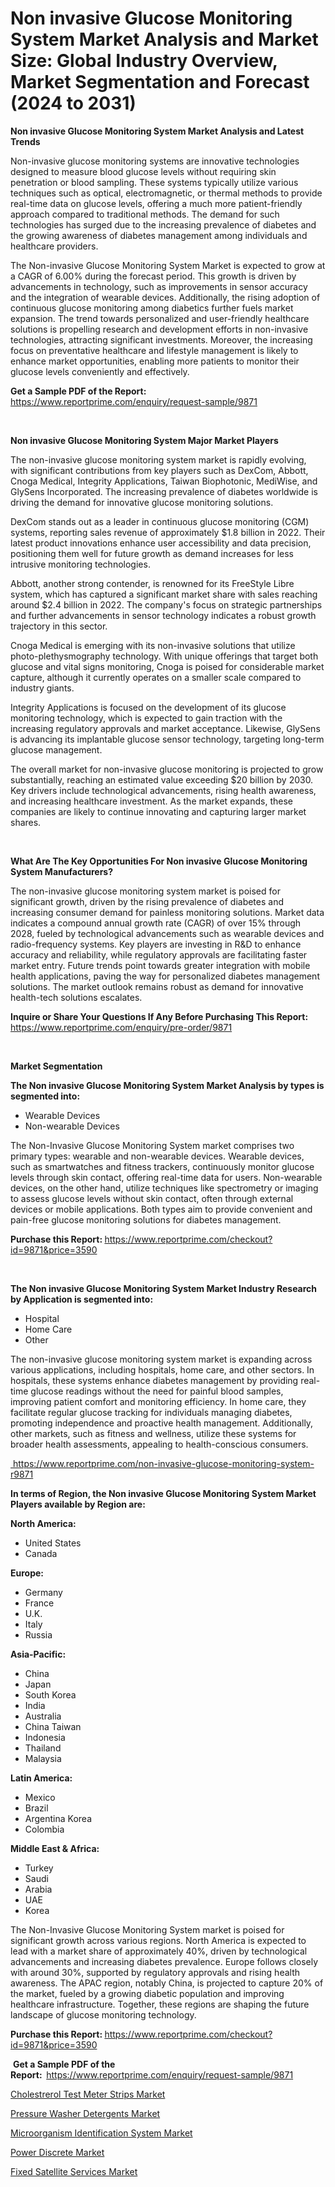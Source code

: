 <p><h1>Non invasive Glucose Monitoring System Market Analysis and Market Size: Global Industry Overview, Market Segmentation and Forecast (2024 to 2031)</h1></p><p><strong>Non invasive Glucose Monitoring System Market Analysis and Latest Trends</strong></p>
<p><p>Non-invasive glucose monitoring systems are innovative technologies designed to measure blood glucose levels without requiring skin penetration or blood sampling. These systems typically utilize various techniques such as optical, electromagnetic, or thermal methods to provide real-time data on glucose levels, offering a much more patient-friendly approach compared to traditional methods. The demand for such technologies has surged due to the increasing prevalence of diabetes and the growing awareness of diabetes management among individuals and healthcare providers.</p><p>The Non-invasive Glucose Monitoring System Market is expected to grow at a CAGR of 6.00% during the forecast period. This growth is driven by advancements in technology, such as improvements in sensor accuracy and the integration of wearable devices. Additionally, the rising adoption of continuous glucose monitoring among diabetics further fuels market expansion. The trend towards personalized and user-friendly healthcare solutions is propelling research and development efforts in non-invasive technologies, attracting significant investments. Moreover, the increasing focus on preventative healthcare and lifestyle management is likely to enhance market opportunities, enabling more patients to monitor their glucose levels conveniently and effectively.</p></p>
<p><strong>Get a Sample PDF of the Report:&nbsp;</strong> <a href="https://www.reportprime.com/enquiry/request-sample/9871?utm_campaign=4&utm_medium=2&utm_source=Github&utm_content=ia&utm_term=16112024&utm_id=non-invasive-glucose-monitoring-system">https://www.reportprime.com/enquiry/request-sample/9871</a></p>
<p>&nbsp;</p>
<p><strong>Non invasive Glucose Monitoring System Major Market Players</strong></p>
<p><p>The non-invasive glucose monitoring system market is rapidly evolving, with significant contributions from key players such as DexCom, Abbott, Cnoga Medical, Integrity Applications, Taiwan Biophotonic, MediWise, and GlySens Incorporated. The increasing prevalence of diabetes worldwide is driving the demand for innovative glucose monitoring solutions.</p><p>DexCom stands out as a leader in continuous glucose monitoring (CGM) systems, reporting sales revenue of approximately $1.8 billion in 2022. Their latest product innovations enhance user accessibility and data precision, positioning them well for future growth as demand increases for less intrusive monitoring technologies.</p><p>Abbott, another strong contender, is renowned for its FreeStyle Libre system, which has captured a significant market share with sales reaching around $2.4 billion in 2022. The company's focus on strategic partnerships and further advancements in sensor technology indicates a robust growth trajectory in this sector.</p><p>Cnoga Medical is emerging with its non-invasive solutions that utilize photo-plethysmography technology. With unique offerings that target both glucose and vital signs monitoring, Cnoga is poised for considerable market capture, although it currently operates on a smaller scale compared to industry giants.</p><p>Integrity Applications is focused on the development of its glucose monitoring technology, which is expected to gain traction with the increasing regulatory approvals and market acceptance. Likewise, GlySens is advancing its implantable glucose sensor technology, targeting long-term glucose management.</p><p>The overall market for non-invasive glucose monitoring is projected to grow substantially, reaching an estimated value exceeding $20 billion by 2030. Key drivers include technological advancements, rising health awareness, and increasing healthcare investment. As the market expands, these companies are likely to continue innovating and capturing larger market shares.</p></p>
<p>&nbsp;</p>
<p><strong>What Are The Key Opportunities For Non invasive Glucose Monitoring System Manufacturers?</strong></p>
<p><p>The non-invasive glucose monitoring system market is poised for significant growth, driven by the rising prevalence of diabetes and increasing consumer demand for painless monitoring solutions. Market data indicates a compound annual growth rate (CAGR) of over 15% through 2028, fueled by technological advancements such as wearable devices and radio-frequency systems. Key players are investing in R&D to enhance accuracy and reliability, while regulatory approvals are facilitating faster market entry. Future trends point towards greater integration with mobile health applications, paving the way for personalized diabetes management solutions. The market outlook remains robust as demand for innovative health-tech solutions escalates.</p></p>
<p><strong>Inquire or Share Your Questions If Any Before Purchasing This Report:</strong> <a href="https://www.reportprime.com/enquiry/pre-order/9871?utm_campaign=4&utm_medium=2&utm_source=Github&utm_content=ia&utm_term=16112024&utm_id=non-invasive-glucose-monitoring-system">https://www.reportprime.com/enquiry/pre-order/9871</a></p>
<p>&nbsp;</p>
<p><strong>Market Segmentation</strong></p>
<p><strong>The Non invasive Glucose Monitoring System Market Analysis by types is segmented into:</strong></p>
<p><ul><li>Wearable Devices</li><li>Non-wearable Devices</li></ul></p>
<p><p>The Non-Invasive Glucose Monitoring System market comprises two primary types: wearable and non-wearable devices. Wearable devices, such as smartwatches and fitness trackers, continuously monitor glucose levels through skin contact, offering real-time data for users. Non-wearable devices, on the other hand, utilize techniques like spectrometry or imaging to assess glucose levels without skin contact, often through external devices or mobile applications. Both types aim to provide convenient and pain-free glucose monitoring solutions for diabetes management.</p></p>
<p><strong>Purchase this Report:&nbsp;</strong><a href="https://www.reportprime.com/checkout?id=9871&price=3590&utm_campaign=4&utm_medium=2&utm_source=Github&utm_content=ia&utm_term=16112024&utm_id=non-invasive-glucose-monitoring-system">https://www.reportprime.com/checkout?id=9871&price=3590</a></p>
<p>&nbsp;</p>
<p><strong>The Non invasive Glucose Monitoring System Market Industry Research by Application is segmented into:</strong></p>
<p><ul><li>Hospital</li><li>Home Care</li><li>Other</li></ul></p>
<p><p>The non-invasive glucose monitoring system market is expanding across various applications, including hospitals, home care, and other sectors. In hospitals, these systems enhance diabetes management by providing real-time glucose readings without the need for painful blood samples, improving patient comfort and monitoring efficiency. In home care, they facilitate regular glucose tracking for individuals managing diabetes, promoting independence and proactive health management. Additionally, other markets, such as fitness and wellness, utilize these systems for broader health assessments, appealing to health-conscious consumers.</p></p>
<p><a href="https://www.reportprime.com/non-invasive-glucose-monitoring-system-r9871?utm_campaign=4&utm_medium=2&utm_source=Github&utm_content=ia&utm_term=16112024&utm_id=non-invasive-glucose-monitoring-system">&nbsp;https://www.reportprime.com/non-invasive-glucose-monitoring-system-r9871</a></p>
<p><strong>In terms of Region, the Non invasive Glucose Monitoring System Market Players available by Region are:</strong></p>
<p>
    <p> <strong> North America: </strong>
        <ul>
            <li>United States</li>
            <li>Canada</li>
        </ul>
        </p> 
    <p> <strong> Europe: </strong>
        <ul>
            <li>Germany</li>
            <li>France</li>
            <li>U.K.</li>
            <li>Italy</li>
            <li>Russia</li>
        </ul>
        </p> 
    <p> <strong> Asia-Pacific: </strong>
        <ul>
            <li>China</li>
            <li>Japan</li>
            <li>South Korea</li>
            <li>India</li>
            <li>Australia</li>
            <li>China Taiwan</li>
            <li>Indonesia</li>
            <li>Thailand</li>
            <li>Malaysia</li>
        </ul>
        </p> 
    <p> <strong> Latin America: </strong>
        <ul>
            <li>Mexico</li>
            <li>Brazil</li>
            <li>Argentina Korea</li>
            <li>Colombia</li>
        </ul>
        </p> 
    <p> <strong> Middle East & Africa: </strong>
        <ul>
            <li>Turkey</li>
            <li>Saudi</li>
            <li>Arabia</li>
            <li>UAE</li>
            <li>Korea</li>
        </ul>
    </p>
    </p>
<p><p>The Non-Invasive Glucose Monitoring System market is poised for significant growth across various regions. North America is expected to lead with a market share of approximately 40%, driven by technological advancements and increasing diabetes prevalence. Europe follows closely with around 30%, supported by regulatory approvals and rising health awareness. The APAC region, notably China, is projected to capture 20% of the market, fueled by a growing diabetic population and improving healthcare infrastructure. Together, these regions are shaping the future landscape of glucose monitoring technology.</p></p>
<p><strong>Purchase this Report: </strong><a href="https://www.reportprime.com/checkout?id=9871&price=3590&utm_campaign=4&utm_medium=2&utm_source=Github&utm_content=ia&utm_term=16112024&utm_id=non-invasive-glucose-monitoring-system">https://www.reportprime.com/checkout?id=9871&price=3590</a></p>
<p>&nbsp;<strong>Get a Sample PDF of the Report:&nbsp;&nbsp;</strong><a href="https://www.reportprime.com/enquiry/request-sample/9871?utm_campaign=4&utm_medium=2&utm_source=Github&utm_content=ia&utm_term=16112024&utm_id=non-invasive-glucose-monitoring-system">https://www.reportprime.com/enquiry/request-sample/9871</a></p>
<p><strong></strong></p>
<p><p><a href="https://github.com/FosterFahey91/Market-Research-Report-List-1/blob/main/cholestrerol-test-meter-strips-market.md?utm_campaign=4&utm_medium=2&utm_source=Github&utm_content=ia&utm_term=16112024&utm_id=non-invasive-glucose-monitoring-system">Cholestrerol Test Meter Strips Market</a></p><p><a href="https://www.linkedin.com/pulse/comprehensive-pressure-washer-detergents-market-report-gvl1c?utm_campaign=4&utm_medium=2&utm_source=Github&utm_content=ia&utm_term=16112024&utm_id=non-invasive-glucose-monitoring-system">Pressure Washer Detergents Market</a></p><p><a href="https://github.com/NarcisoFerry/Market-Research-Report-List-1/blob/main/microorganism-identification-system-market.md?utm_campaign=4&utm_medium=2&utm_source=Github&utm_content=ia&utm_term=16112024&utm_id=non-invasive-glucose-monitoring-system">Microorganism Identification System Market</a></p><p><a href="https://www.linkedin.com/pulse/emerging-power-discrete-market-opportunities-analysis-investors-q2tbc?utm_campaign=4&utm_medium=2&utm_source=Github&utm_content=ia&utm_term=16112024&utm_id=non-invasive-glucose-monitoring-system">Power Discrete Market</a></p><p><a href="https://issuu.com/reportprime-2/docs/fixed-satellite-services-market-siz_e1a772a45dc6bd?utm_campaign=4&utm_medium=2&utm_source=Github&utm_content=ia&utm_term=16112024&utm_id=non-invasive-glucose-monitoring-system">Fixed Satellite Services Market</a></p></p>